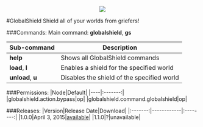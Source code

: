 <p align="center"><img src="https://raw.githubusercontent.com/NebulaLabs/Resources/master/icons/globalshield.png"></p>
#GlobalShield
Shield all of your worlds from griefers!

###Commands:
Main command: **globalshield**, **gs**

|Sub-command|Description|
|-----------|-----------|
|**help**|Shows all GlobalShield commands|
|**load**, **l**|Enables a shield for the specified world|
|**unload**, **u**|Disables the shield of the specified world|

###Permissions:
|Node|Default|
|----|:-------:|
|globalshield.action.bypass|op|
|globalshield.command.globalshield|op|

###Releases:
|Version|Release Date|Download|
|:-------:|------------|:--------:|
|1.0.0|April 3, 2015|[available](http://forums.pocketmine.net/plugins/globalshield.1086/download?version=2034)|
|1.1.0|?|unavailable|
